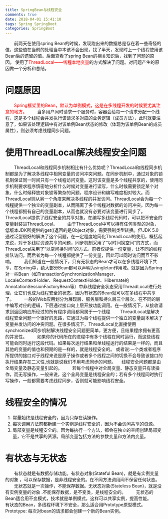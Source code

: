 ```yaml
---
title: SpringBean与线程安全
comments: true
date: 2018-04-01 15:41:10
tags: Spring SpringBoot
categories: SpringBoot
---
```


&ensp;&ensp;&ensp;&ensp;前两天在使用spring Bean的时候，发现跑出来的数据总是存在着一些奇怪的值，这些值在当前的处理当中本该不会出现，找了半天，发现时上一个线程使用该Bean后的遗留的值。后面查看了spring Bean的相关知识后，找到了问题的原因。 使用了<font color="red">ThreadLocal——线程本地变量</font>的方式解决了问题。对问题产生的原因做一个分析和总结。

# 问题原因
&ensp;&ensp;&ensp;&ensp;<font color="red">Spring框架里的Bean，默认为单例模式，这是在多线程开发的时候要尤其注意的地方。</font>
&ensp;&ensp;&ensp;&ensp;当多用户同时请求一个服务时，容器会给每一个请求分配一个线程，这是多个线程会并发执行该请求多对应的业务逻辑（成员方法），此时就要注意了，如果该处理逻辑中有对该单例Bean状态的修改（体现为该单例Bean的成员属性），则必须考虑线程同步问题。

# 使用ThreadLocal解决线程安全问题
&ensp;&ensp;&ensp;&ensp;ThreadLocal和线程同步机制相比有什么优势呢？ThreadLocal和线程同步机制都是为了解决多线程中相同变量的访问冲突问题。在同步机制中，通过对象的锁机制保证同一时间只有一个线程访问变量。这时该变量是多个线程共享的，使用同步机制要求程序慎密地分析什么时候对变量进行读写，什么时候需要锁定某个对象，什么时候释放对象锁等繁杂的问题，程序设计和编写难度相对较大。而ThreadLocal则从另一个角度来解决多线程的并发访问。ThreadLocal会为每一个线程提供一个独立的变量副本，从而隔离了多个线程对数据的访问冲突。因为每一个线程都拥有自己的变量副本，从而也就没有必要对该变量进行同步了。ThreadLocal提供了线程安全的共享对象，在编写多线程代码时，可以把不安全的变量封装进ThreadLocal。
&ensp;&ensp;&ensp;&ensp;由于ThreadLocal中可以持有任何类型的对象，低版本JDK所提供的get()返回的是Object对象，需要强制类型转换。但JDK 5.0通过泛型很好的解决了这个问题，在一定程度地简化ThreadLocal的使用，概括起来说，对于多线程资源共享的问题，同步机制采用了“以时间换空间”的方式，而ThreadLocal采用了“以空间换时间”的方式。前者仅提供一份变量，让不同的线程排队访问，而后者为每一个线程都提供了一份变量，因此可以同时访问而互不影响。
&ensp;&ensp;&ensp;&ensp;我们知道在一般情况下，只有无状态的Bean才可以在多线程环境下共享，在Spring中，绝大部分Bean都可以声明为singleton作用域。就是因为Spring对一些Bean（如TransactionSynchronizationManager、LocaleContextHolder、RequestContextHolder、Hibernate的AnnotationSessionFactoryBean等）中非线程安全状态采用ThreadLocal进行处理，让它们也成为线程安全的状态，因为有状态的Bean就可以在多线程中共享了。
&ensp;&ensp;&ensp;&ensp;一般的Web应用划分为展现层、服务层和持久层三个层次，在不同的层中编写对应的逻辑，下层通过接口向上层开放功能调用。在一般情况下，从接收请求到返回响应所经过的所有程序调用都同属于一个线程
&ensp;&ensp;&ensp;&ensp;ThreadLocal是解决线程安全问题一个很好的思路，它通过为每个线程提供一个独立的变量副本解决了变量并发访问的冲突问题。在很多情况下，ThreadLocal比直接使用synchronized同步机制解决线程安全问题更简单，更方便，且结果程序拥有更高的并发性。
&ensp;&ensp;&ensp;&ensp;如果你的代码所在的进程中有多个线程在同时运行，而这些线程可能会同时运行这段代码。如果每次运行结果和单线程运行的结果是一样的，而且其他的变量的值也和预期的是一样的，就是线程安全的。 或者说:一个类或者程序所提供的接口对于线程来说是原子操作或者多个线程之间的切换不会导致该接口的执行结果存在二义性,也就是说我们不用考虑同步的问题。 　线程安全问题都是由全局变量及静态变量引起的。
&ensp;&ensp;&ensp;&ensp;若每个线程中对全局变量、静态变量只有读操作，而无写操作，一般来说，这个全局变量是线程安全的；若有多个线程同时执行写操作，一般都需要考虑线程同步，否则就可能影响线程安全。

# 线程安全的情况
1. 常量始终是线程安全的，因为只存在读操作。
2. 每次调用方法前都新建一个实例是线程安全的，因为不会访问共享的资源。
3. 局部变量是线程安全的。因为每执行一个方法，都会在独立的空间创建局部变量，它不是共享的资源。局部变量包括方法的参数变量和方法内变量。

# 有状态与无状态
&ensp;&ensp;&ensp;&ensp;有状态就是有数据存储功能。有状态对象(Stateful Bean)，就是有实例变量的对象 ，可以保存数据，是非线程安全的。在不同方法调用间不保留任何状态。
&ensp;&ensp;&ensp;&ensp;无状态就是一次操作，不能保存数据。无状态对象(Stateless Bean)，就是没有实例变量的对象 .不能保存数据，是不变类，是线程安全的。
&ensp;&ensp;&ensp;&ensp;无状态的Bean适合用不变模式，技术就是单例模式，这样可以共享实例，提高性能。
&ensp;&ensp;&ensp;&ensp;有状态的Bean，多线程环境下不安全，那么适合用Prototype原型模式。Prototype: 每次对bean的请求都会创建一个新的Bean实例。

